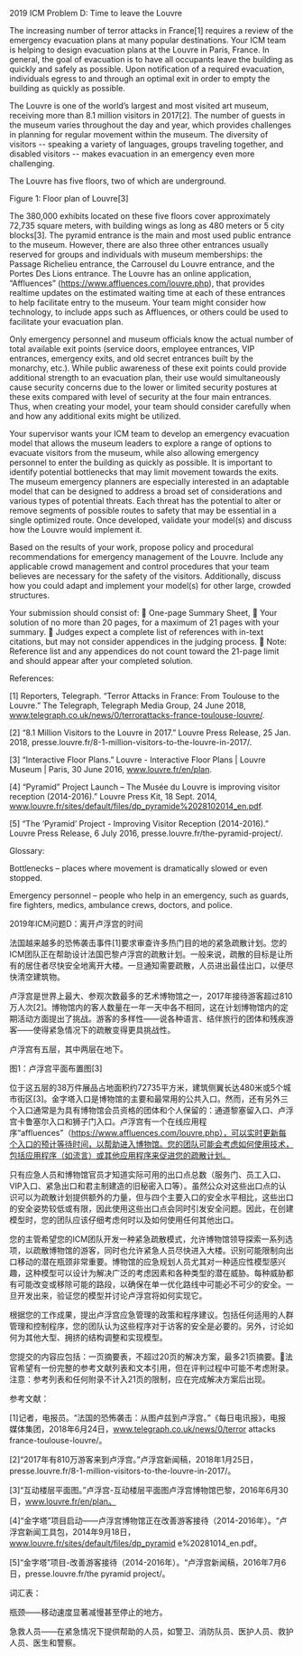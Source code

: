 2019 ICM  Problem D: Time to leave the Louvre

The increasing number of terror attacks in France[1] requires a review of the emergency evacuation plans at many popular destinations. Your ICM team is helping to design evacuation plans at the Louvre in Paris, France. In general, the goal of evacuation is to have all occupants leave the building as quickly and safely as possible. Upon notification of a required evacuation, individuals egress to and through an optimal exit in order to empty the building as quickly as possible.

The Louvre is one of the world’s largest and most visited art museum, receiving more than 8.1 million visitors in 2017[2]. The number of guests in the museum varies throughout the day and year, which provides challenges in planning for regular movement within the museum. The diversity of visitors -- speaking a variety of languages, groups traveling together, and disabled visitors -- makes evacuation in an emergency even more challenging.

The Louvre has five floors, two of which are underground.


Figure 1: Floor plan of Louvre[3]

The 380,000 exhibits located on these five floors cover approximately 72,735 square meters, with building wings as long as 480 meters or 5 city blocks[3]. The pyramid entrance is the main and most used public entrance to the museum. However, there are also three other entrances usually reserved for groups and individuals with museum memberships: the Passage Richelieu entrance, the Carrousel du Louvre entrance, and the Portes Des Lions entrance. The Louvre has an online application, “Affluences” (https://www.affluences.com/louvre.php), that provides realtime updates on the estimated waiting time at each of these entrances to help facilitate entry to the museum. Your team might consider how technology, to include apps such as Affluences, or others could be used to facilitate your evacuation plan.


Only emergency personnel and museum officials know the actual number of total available exit points (service doors, employee entrances, VIP entrances, emergency exits, and old secret entrances built by the monarchy, etc.). While public awareness of these exit points could provide additional strength to an evacuation plan, their use would simultaneously cause security concerns due to the lower or limited security postures at these exits compared with level of security at the four main entrances. Thus, when creating your model, your team should consider carefully when and how any additional exits might be utilized.

Your supervisor wants your ICM team to develop an emergency evacuation model that allows the museum leaders to explore a range of options to evacuate visitors from the museum, while also allowing emergency personnel to enter the building as quickly as possible. It is important to identify potential bottlenecks that may limit movement towards the exits. The museum emergency planners are especially interested in an adaptable model that can be designed to address a broad set of considerations and various types of potential threats. Each threat has the potential to alter or remove segments of possible routes to safety that may be essential in a single optimized route. Once developed, validate your model(s) and discuss how the Louvre would implement it.

Based on the results of your work, propose policy and procedural recommendations for emergency management of the Louvre. Include any applicable crowd management and control procedures that your team believes are necessary for the safety of the visitors. Additionally, discuss how you could adapt and implement your model(s) for other large, crowded structures.

Your submission should consist of:   One-page Summary Sheet,   Your solution of no more than 20 pages, for a maximum of 21 pages with your summary.   Judges expect a complete list of references with in-text citations, but may not consider appendices in the judging process.  Note: Reference list and any appendices do not count toward the 21-page limit and should appear after your completed solution.

References:

[1] Reporters, Telegraph. “Terror Attacks in France: From Toulouse to the Louvre.” The Telegraph, Telegraph Media Group, 24 June 2018, www.telegraph.co.uk/news/0/terrorattacks-france-toulouse-louvre/.

[2] “8.1 Million Visitors to the Louvre in 2017.” Louvre Press Release, 25 Jan. 2018, presse.louvre.fr/8-1-million-visitors-to-the-louvre-in-2017/.

[3] “Interactive Floor Plans.” Louvre - Interactive Floor Plans | Louvre Museum | Paris, 30 June 2016, www.louvre.fr/en/plan.


[4] “Pyramid” Project Launch – The Musée du Louvre is improving visitor reception (2014-2016).” Louvre Press Kit, 18 Sept. 2014, www.louvre.fr/sites/default/files/dp_pyramide%2028102014_en.pdf.

[5] “The ‘Pyramid’ Project - Improving Visitor Reception (2014-2016).” Louvre Press Release, 6 July 2016, presse.louvre.fr/the-pyramid-project/.

Glossary:

Bottlenecks – places where movement is dramatically slowed or even stopped.

Emergency personnel – people who help in an emergency, such as guards, fire fighters, medics, ambulance crews, doctors, and police.


2019年ICM问题D：离开卢浮宫的时间


法国越来越多的恐怖袭击事件[1]要求审查许多热门目的地的紧急疏散计划。您的ICM团队正在帮助设计法国巴黎卢浮宫的疏散计划。一般来说，疏散的目标是让所有的居住者尽快安全地离开大楼。一旦通知需要疏散，人员进出最佳出口，以便尽快清空建筑物。


卢浮宫是世界上最大、参观次数最多的艺术博物馆之一，2017年接待游客超过810万人次[2]。博物馆内的客人数量在一年一天中各不相同，这在计划博物馆内的定期活动方面提出了挑战。游客的多样性——说各种语言、结伴旅行的团体和残疾游客——使得紧急情况下的疏散变得更具挑战性。


卢浮宫有五层，其中两层在地下。



图1：卢浮宫平面布置图[3]


位于这五层的38万件展品占地面积约72735平方米，建筑侧翼长达480米或5个城市街区[3]。金字塔入口是博物馆的主要和最常用的公共入口。然而，还有另外三个入口通常是为具有博物馆会员资格的团体和个人保留的：通道黎塞留入口、卢浮宫卡鲁塞尔入口和狮子门入口。卢浮宫有一个在线应用程序“affluences”（https://www.affluences.com/louvre.php），可以实时更新每个入口的预计等待时间，以帮助进入博物馆。您的团队可能会考虑如何使用技术，包括应用程序（如流言）或其他应用程序来促进您的疏散计划。



只有应急人员和博物馆官员才知道实际可用的出口点总数（服务门、员工入口、VIP入口、紧急出口和君主制建造的旧秘密入口等）。虽然公众对这些出口点的认识可以为疏散计划提供额外的力量，但与四个主要入口的安全水平相比，这些出口的安全姿势较低或有限，因此使用这些出口点会同时引发安全问题。因此，在创建模型时，您的团队应该仔细考虑何时以及如何使用任何其他出口。


您的主管希望您的ICM团队开发一种紧急疏散模式，允许博物馆领导探索一系列选项，以疏散博物馆的游客，同时也允许紧急人员尽快进入大楼。识别可能限制向出口移动的潜在瓶颈非常重要。博物馆的应急规划人员尤其对一种适应性模型感兴趣，这种模型可以设计为解决广泛的考虑因素和各种类型的潜在威胁。每种威胁都有可能改变或移除可能的路段，以确保在单一优化路线中可能必不可少的安全。一旦开发出来，验证您的模型并讨论卢浮宫将如何实现它。


根据您的工作成果，提出卢浮宫应急管理的政策和程序建议。包括任何适用的人群管理和控制程序，您的团队认为这些程序对于访客的安全是必要的。另外，讨论如何为其他大型、拥挤的结构调整和实现模型。


您提交的内容应包括：一页摘要表，不超过20页的解决方案，最多21页摘要。法官希望有一份完整的参考文献列表和文本引用，但在评判过程中可能不考虑附录。注意：参考列表和任何附录不计入21页的限制，应在完成解决方案后出现。


参考文献：


[1]记者，电报员。“法国的恐怖袭击：从图卢兹到卢浮宫。”《每日电讯报》，电报媒体集团，2018年6月24日，www.telegraph.co.uk/news/0/terror attacks france-toulouse-louvre/。


[2]“2017年有810万游客来到卢浮宫。”卢浮宫新闻稿，2018年1月25日，presse.louvre.fr/8-1-million-visitors-to-the-louvre-in-2017/。


[3]“互动楼层平面图。”卢浮宫-互动楼层平面图卢浮宫博物馆巴黎，2016年6月30日，www.louvre.fr/en/plan。



[4]“金字塔”项目启动——卢浮宫博物馆正在改善游客接待（2014-2016年）。“卢浮宫新闻工具包，2014年9月18日，www.louvre.fr/sites/default/files/dp_pyramid e%20281014_en.pdf。


[5]“金字塔”项目-改善游客接待（2014-2016年）。“卢浮宫新闻稿，2016年7月6日，presse.louvre.fr/the pyramid project/。



词汇表：


瓶颈——移动速度显著减慢甚至停止的地方。


急救人员——在紧急情况下提供帮助的人员，如警卫、消防队员、医护人员、救护人员、医生和警察。 